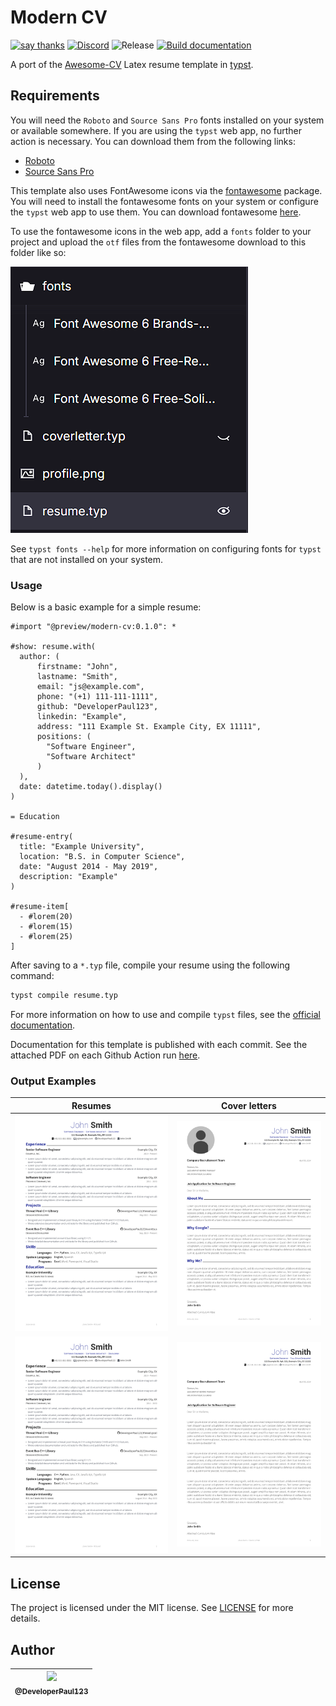 # Modern CV

[![say thanks](https://img.shields.io/badge/Say%20Thanks-👍-1EAEDB.svg)](https://github.com/DeveloperPaul123/modern-cv/stargazers)
[![Discord](https://img.shields.io/discord/652515194572111872?logo=Discord)](https://discord.gg/CX2ybByRnt)
![Release](https://img.shields.io/github/v/release/DeveloperPaul123/modern-cv)
[![Build documentation](https://github.com/DeveloperPaul123/modern-cv/actions/workflows/build-documentation.yml/badge.svg)](https://github.com/DeveloperPaul123/modern-cv/actions/workflows/build-documentation.yml)

A port of the [Awesome-CV](https://github.com/posquit0/Awesome-CV) Latex resume template in [typst](https://github.com/typst/typst).

## Requirements

You will need the `Roboto` and `Source Sans Pro` fonts installed on your system or available somewhere. If you are using the `typst` web app, no further action is necessary. You can download them from the following links:

- [Roboto](https://fonts.google.com/specimen/Roboto)
- [Source Sans Pro](https://github.com/adobe-fonts/source-sans-pro)

This template also uses FontAwesome icons via the [fontawesome](https://typst.app/universe/package/fontawesome) package. You will need to install the fontawesome fonts on your system or configure the `typst` web app to use them. You can download fontawesome [here](https://fontawesome.com/download).

To use the fontawesome icons in the web app, add a `fonts` folder to your project and upload the `otf` files from the fontawesome download to this folder like so:

![alt text](assets/images/typst_web_editor.png)

See `typst fonts --help` for more information on configuring fonts for `typst` that are not installed on your system.

### Usage

Below is a basic example for a simple resume:

```typst
#import "@preview/modern-cv:0.1.0": *

#show: resume.with(
  author: (
      firstname: "John", 
      lastname: "Smith",
      email: "js@example.com", 
      phone: "(+1) 111-111-1111",
      github: "DeveloperPaul123",
      linkedin: "Example",
      address: "111 Example St. Example City, EX 11111",
      positions: (
        "Software Engineer",
        "Software Architect"
      )
  ),
  date: datetime.today().display()
)

= Education

#resume-entry(
  title: "Example University",
  location: "B.S. in Computer Science",
  date: "August 2014 - May 2019",
  description: "Example"
)

#resume-item[
  - #lorem(20)
  - #lorem(15)
  - #lorem(25)  
]
```

After saving to a `*.typ` file, compile your resume using the following command:

```bash
typst compile resume.typ
```

For more information on how to use and compile `typst` files, see the [official documentation](https://typst.app/docs).

Documentation for this template is published with each commit. See the attached PDF on each Github Action run [here](https://github.com/DeveloperPaul123/modern-cv/actions).

### Output Examples

| Resumes | Cover letters |
| --- | --- |
| ![Resume](assets/images/resume.png) | ![Cover Letter](assets/images/coverletter.png) |
| ![Resume 2](assets/images/resume2.png) | ![Cover Letter 2](assets/images/coverletter2.png)|

## License

The project is licensed under the MIT license. See [LICENSE](LICENSE) for more details.

## Author

| [<img src="https://avatars0.githubusercontent.com/u/6591180?s=460&v=4" width="100"><br><sub>@DeveloperPaul123</sub>](https://github.com/DeveloperPaul123) |
|:----:|
